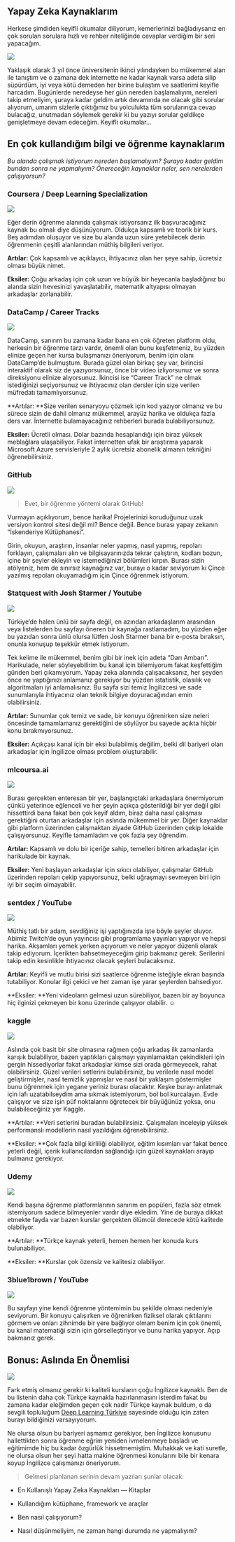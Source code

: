 ## Yapay Zeka Kaynaklarım


Herkese şimdiden keyifli okumalar diliyorum, kemerlerinizi bağladıysanız en çok sorulan sorulara hızlı ve rehber niteliğinde cevaplar verdiğim bir seri yapacağım.

![](https://cdn.hashnode.com/res/hashnode/image/upload/v1600255530555/mqHrfxHBE.png)

Yaklaşık olarak 3 yıl önce üniversitenin ikinci yılındayken bu mükemmel alan ile tanıştım ve o zamana dek internette ne kadar kaynak varsa adeta silip süpürdüm, iyi veya kötü demeden her birine bulaştım ve saatlerimi keyifle harcadım. Bugünlerde neredeyse her gün nereden başlamalıyım, nereleri takip etmeliyim, şuraya kadar geldim artık devamında ne olacak gibi sorular alıyorum, umarım sizlerle çıktığımız bu yolculukta tüm sorularınıza cevap bulacağız, unutmadan söylemek gerekir ki bu yazıyı sorular geldikçe genişletmeye devam edeceğim. Keyifli okumalar…

## **En çok kullandığım bilgi ve öğrenme kaynaklarım**

*Bu alanda çalışmak istiyorum nereden başlamalıyım?
Şuraya kadar geldim bundan sonra ne yapmalıyım?
Önereceğin kaynaklar neler, sen nerelerden çalışıyorsun?*

### Coursera / Deep Learning Specialization

![](https://cdn.hashnode.com/res/hashnode/image/upload/v1600255531982/xJeBO6Yzt.png)

Eğer derin öğrenme alanında çalışmak istiyorsanız ilk başvuracağınız kaynak bu olmalı diye düşünüyorum. Oldukça kapsamlı ve teorik bir kurs. Beş adımdan oluşuyor ve size bu alanda uzun süre yetebilecek derin öğrenmenin çeşitli alanlarından müthiş bilgileri veriyor.

**Artılar:** Çok kapsamlı ve açıklayıcı, ihtiyacınız olan her şeye sahip, ücretsiz olması büyük nimet.

**Eksiler:** Çoğu arkadaş için çok uzun ve büyük bir heyecanla başladığınız bu alanda sizin hevesinizi yavaşlatabilir, matematik altyapısı olmayan arkadaşlar zorlanabilir.

### DataCamp / Career Tracks

![](https://cdn.hashnode.com/res/hashnode/image/upload/v1600255533715/zIgHbf6HZ.png)

DataCamp, sanırım bu zamana kadar bana en çok öğreten platform oldu, herkesin bir öğrenme tarzı vardır, önemli olan bunu keşfetmeniz, bu yüzden elinize geçen her kursa bulaşmanızı öneriyorum, benim için olanı DataCamp’de bulmuştum. Burada güzel olan birkaç şey var, birincisi interaktif olarak siz de yazıyorsunuz, önce bir video izliyorsunuz ve sonra direksiyonu elinize alıyorsunuz. İkincisi ise “Career Track” ne olmak istediğinizi seçiyorsunuz ve ihtiyacınız olan dersler için size verilen müfredatı tamamlıyorsunuz.

**Artılar: **Size verilen senaryoyu çözmek için kod yazıyor olmanız ve bu sürece sizin de dahil olmanız mükemmel, arayüz harika ve oldukça fazla ders var. İnternette bulamayacağınız rehberleri burada bulabiliyorsunuz.

**Eksiler:** Ücretli olması. Dolar bazında hesaplandığı için biraz yüksek meblağlara ulaşabiliyor. Fakat internetten ufak bir araştırma yaparak Microsoft Azure servisleriyle 2 aylık ücretsiz abonelik almanın tekniğini öğrenebilirsiniz.

### GitHub

![](https://cdn.hashnode.com/res/hashnode/image/upload/v1600255535180/tLtWayVtd.png)
> Evet, bir öğrenme yöntemi olarak GitHub!

Vurmayın açıklıyorum, bence harika! Projelerinizi koruduğunuz uzak versiyon kontrol sitesi değil mi? Bence değil. Bence burası yapay zekanın “İskenderiye Kütüphanesi”.

Girin, okuyun, araştırın, insanlar neler yapmış, nasıl yapmış, repoları forklayın, çalışmaları alın ve bilgisayarınızda tekrar çalıştırın, kodları bozun, içine bir şeyler ekleyin ve istemediğinizi bölümleri kırpın. Burası sizin atölyeniz, hem de sınırsız kaynağınız var, burayı o kadar seviyorum ki Çince yazılmış repoları okuyamadığım için Çince öğrenmek istiyorum.

### Statquest with Josh Starmer / Youtube

![](https://cdn.hashnode.com/res/hashnode/image/upload/v1600255537217/vPTj6Up-_.png)

Türkiye’de halen ünlü bir sayfa değil, en azından arkadaşlarım arasından veya listelerden bu sayfayı öneren bir kaynağa rastlamadım, bu yüzden eğer bu yazıdan sonra ünlü olursa lütfen Josh Starmer bana bir e-posta bıraksın, onunla konuşup teşekkür etmek istiyorum.

Tek kelime ile mükemmel, benim gibi bir inek için adeta “Darı Ambarı”. Harikulade, neler söyleyebilirim bu kanal için bilemiyorum fakat keşfettiğim günden beri çıkamıyorum. Yapay zeka alanında çalışacaksanız, her şeyden önce ne yaptığınızı anlamanız gerekiyor bu yüzden istatistik, olasılık ve algoritmaları iyi anlamalısınız. Bu sayfa sizi temiz İngilizcesi ve sade sunumlarıyla ihtiyacınız olan teknik bilgiye doyuracağından emin olabilirsiniz.

**Artılar:** Sunumlar çok temiz ve sade, bir konuyu öğrenirken size neleri öncesinde tamamlamanız gerektiğini de söylüyor bu sayede açıkta hiçbir konu bırakmıyorsunuz.

**Eksiler:** Açıkçası kanal için bir eksi bulabilmiş değilim, belki dil bariyeri olan arkadaşlar için İngilizce olması problem oluşturabilir.

### mlcoursa.ai

![](https://cdn.hashnode.com/res/hashnode/image/upload/v1600255538894/j30jsuOmt.jpeg)

Burası gerçekten enteresan bir yer, başlangıçtaki arkadaşlara önermiyorum çünkü yeterince eğlenceli ve her şeyin açıkça gösterildiği bir yer değil gibi hissettirdi bana fakat ben çok keyif aldım, biraz daha nasıl çalışması gerektiğini oturtan arkadaşlar için aslında mükemmel bir yer. Diğer kaynaklar gibi platform üzerinden çalışmaktan ziyade GitHub üzerinden çekip lokalde çalışıyorsunuz. Keyifle tamamladım ve çok fazla şey öğrendim.

**Artılar:** Kapsamlı ve dolu bir içeriğe sahip, temelleri bitiren arkadaşlar için harikulade bir kaynak.

**Eksiler:** Yeni başlayan arkadaşlar için sıkıcı olabiliyor, çalışmalar GitHub üzerinden repoları çekip yapıyorsunuz, belki uğraşmayı sevmeyen biri için iyi bir seçim olmayabilir.

### sentdex / YouTube

![](https://cdn.hashnode.com/res/hashnode/image/upload/v1600255540710/Ote4oE5gg.png)

Müthiş tatlı bir adam, sevdiğiniz işi yaptığınızda işte böyle şeyler oluyor. Abimiz Twitch’de oyun yayıncısı gibi programlama yayınları yapıyor ve hepsi harika. Akşamları yemek yerken açıyorum ve neler yapıyor düzenli olarak takip ediyorum. İçerikten bahsetmeyeceğim girip bakmanız gerek. Serilerini takip edin kesinlikle ihtiyacınız olacak şeyleri bulacaksınız.

**Artılar:** Keyifli ve mutlu birisi sizi saatlerce öğrenme isteğiyle ekran başında tutabiliyor. Konular ilgi çekici ve her zaman işe yarar şeylerden bahsediyor.

**Eksiler: **Yeni videoların gelmesi uzun sürebiliyor, bazen bir ay boyunca hiç ilginizi çekmeyen bir konu üzerinde çalışıyor olabilir. ☺

### kaggle

![](https://cdn.hashnode.com/res/hashnode/image/upload/v1600255542512/52SbgKkUF.jpeg)

Aslında çok basit bir site olmasına rağmen çoğu arkadaş ilk zamanlarda karışık bulabiliyor, bazen yaptıkları çalışmayı yayınlamaktan çekindikleri için gergin hissediyorlar fakat arkadaşlar kimse sizi orada görmeyecek, rahat olabilirsiniz. Güzel verileri setlerini bulabilirsiniz, bu verilerle nasıl model geliştirmişler, nasıl temizlik yapmışlar ve nasıl bir yaklaşım göstermişler bunu öğrenmek için yegane yeriniz burası olacaktır. Keşke burayı anlatmak için lafı uzatabilseydim ama sıkmak istemiyorum, bol bol kurcalayın. Evde çalışıyor ve size işin püf noktalarını öğretecek bir büyüğünüz yoksa, onu bulabileceğiniz yer Kaggle.

**Artılar: **Veri setlerini buradan bulabilirsiniz. Çalışmaları inceleyip yüksek performanslı modellerin nasıl yazıldığını öğrenebilirsiniz.

**Eksiler: **Çok fazla bilgi kirliliği olabiliyor, eğitim kısımları var fakat bence yeterli değil, içerik kullanıcılardan sağlandığı için güzel kaynakları arayıp bulmanız gerekiyor.

### Udemy

![](https://cdn.hashnode.com/res/hashnode/image/upload/v1600255543909/jUhlIf0bc.png)

Kendi başına öğrenme platformlarının sanırım en popüleri, fazla söz etmek istemiyorum sadece bilmeyenler vardır diye ekledim. Yine de buraya dikkat etmekte fayda var bazen kurslar gerçekten ölümcül derecede kötü kalitede olabiliyor.

**Artılar: **Türkçe kaynak yeterli, hemen hemen her konuda kurs bulunabiliyor.

**Eksiler: **Kurslar çok özensiz ve kalitesiz olabiliyor.

### 3blue1brown / YouTube

![](https://cdn.hashnode.com/res/hashnode/image/upload/v1600255545891/6_uidbqZm.png)

Bu sayfayı yine kendi öğrenme yöntemimin bu şekilde olması nedeniyle seviyorum. Bir konuyu çalışırken ve öğrenirken fiziksel olarak çıktılarını görmem ve onları zihnimde bir yere bağlıyor olmam benim için çok önemli, bu kanal matematiği sizin için görselleştiriyor ve bunu harika yapıyor. Açıp bakmanız gerek.

## Bonus: Aslında En Önemlisi

![](https://cdn.hashnode.com/res/hashnode/image/upload/v1600255547517/nZVyoCVPv.jpeg)

Fark etmiş olmanız gerekir ki kaliteli kursların çoğu İngilizce kaynaklı. Ben de bu listenin daha çok Türkçe kaynakla hazırlanmasını isterdim fakat bu zamana kadar eleğimden geçen çok nadir Türkçe kaynak buldum, o da sevgili topluluğum [Deep Learning Türkiye](https://medium.com/@deeplearningturkiye) sayesinde olduğu için zaten burayı bildiğinizi varsayıyorum.

Ne olursa olsun bu bariyeri aşmamız gerekiyor, ben İngilizce konusunu hallettikten sonra öğrenme eğrim yeniden ivmelenmeye başladı ve eğitimimde hiç bu kadar özgürlük hissetmemiştim. Muhakkak ve kati suretle, ne olursa olsun her şeyi hatta makine öğrenmesi konularını bile bir kenara koyup İngilizce çalışmanızı öneriyorum.
> Gelmesi planlanan serinin devam yazıları şunlar olacak:

* En Kullanışlı Yapay Zeka Kaynakları — Kitaplar

* Kullandığım kütüphane, framework ve araçlar

* Ben nasıl çalışıyorum?

* Nasıl düşünmeliyim, ne zaman hangi durumda ne yapmalıyım?